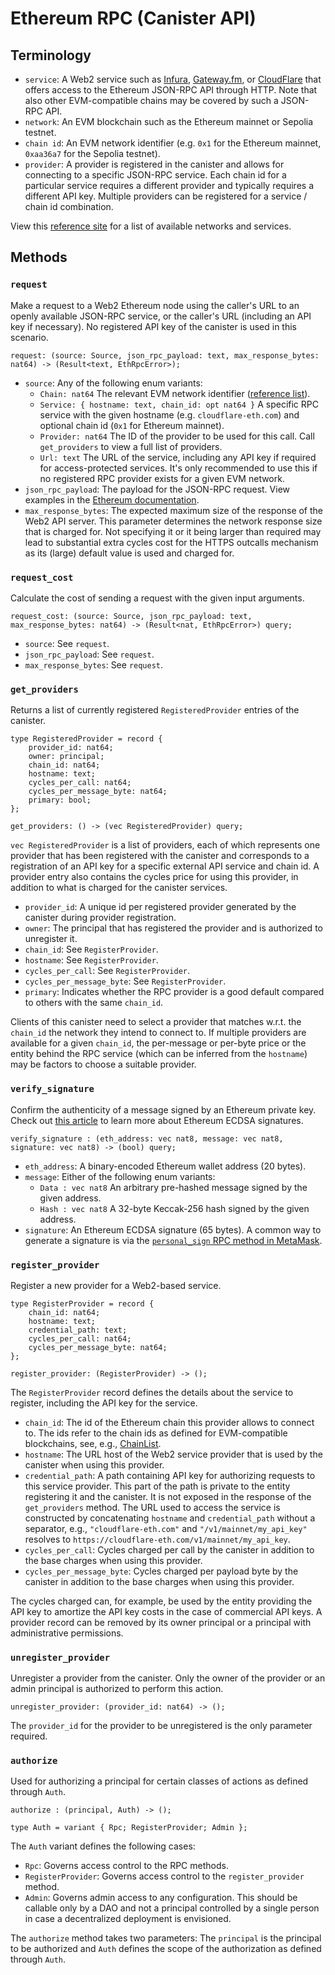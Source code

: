 # Ethereum RPC (Canister API)

## Terminology

* `service`: A Web2 service such as [Infura](https://www.infura.io/), [Gateway.fm](https://gateway.fm/), or [CloudFlare](https://www.cloudflare.com/en-gb/web3/) that offers access to the Ethereum JSON-RPC API through HTTP. Note that also other EVM-compatible chains may be covered by such a JSON-RPC API.
* `network`: An EVM blockchain such as the Ethereum mainnet or Sepolia testnet.
* `chain id`: An EVM network identifier (e.g. `0x1` for the Ethereum mainnet, `0xaa36a7` for the Sepolia testnet). 
* `provider`: A provider is registered in the canister and allows for connecting to a specific JSON-RPC service. Each chain id for a particular service requires a different provider and typically requires a different API key. Multiple providers can be registered for a service / chain id combination.

View this [reference site](https://chainlist.org/?testnets=true) for a list of available networks and services. 

## Methods

### `request`

Make a request to a Web2 Ethereum node using the caller's URL to an openly available JSON-RPC service, or the caller's URL (including an API key if necessary). No registered API key of the canister is used in this scenario.

    request: (source: Source, json_rpc_payload: text, max_response_bytes: nat64) -> (Result<text, EthRpcError>);

* `source`: Any of the following enum variants:
  * `Chain: nat64` The relevant EVM network identifier ([reference list](https://chainlist.org/?testnets=true)).
  * `Service: { hostname: text, chain_id: opt nat64 }` A specific RPC service with the given hostname (e.g. `cloudflare-eth.com`) and optional chain id (`0x1` for Ethereum mainnet).
  * `Provider: nat64` The ID of the provider to be used for this call. Call `get_providers` to view a full list of providers.
  * `Url: text` The URL of the service, including any API key if required for access-protected services. It's only recommended to use this if no registered RPC provider exists for a given EVM network.
* `json_rpc_payload`: The payload for the JSON-RPC request. View examples in the [Ethereum documentation](https://ethereum.org/en/developers/docs/apis/json-rpc/).
* `max_response_bytes`: The expected maximum size of the response of the Web2 API server. This parameter determines the network response size that is charged for. Not specifying it or it being larger than required may lead to substantial extra cycles cost for the HTTPS outcalls mechanism as its (large) default value is used and charged for.


### `request_cost`

Calculate the cost of sending a request with the given input arguments.

    request_cost: (source: Source, json_rpc_payload: text, max_response_bytes: nat64) -> (Result<nat, EthRpcError>) query;

* `source`: See `request`.
* `json_rpc_payload`: See `request`.
* `max_response_bytes`: See `request`.


### `get_providers`

Returns a list of currently registered `RegisteredProvider` entries of the canister.

```candid
type RegisteredProvider = record {
    provider_id: nat64;
    owner: principal;
    chain_id: nat64;
    hostname: text;
    cycles_per_call: nat64;
    cycles_per_message_byte: nat64;
    primary: bool;
};

get_providers: () -> (vec RegisteredProvider) query;
```

`vec RegisteredProvider` is a list of providers, each of which represents one provider that has been registered with the canister and corresponds to a registration of an API key for a specific external API service and chain id. A provider entry also contains the cycles price for using this provider, in addition to what is charged for the canister services.

* `provider_id`: A unique id per registered provider generated by the canister during provider registration.
* `owner`: The principal that has registered the provider and is authorized to unregister it.
* `chain_id`: See `RegisterProvider`.
* `hostname`: See `RegisterProvider`.
* `cycles_per_call`: See `RegisterProvider`.
* `cycles_per_message_byte`: See `RegisterProvider`.
* `primary`: Indicates whether the RPC provider is a good default compared to others with the same `chain_id`.

Clients of this canister need to select a provider that matches w.r.t. the `chain_id` the network they intend to connect to. If multiple providers are available for a given `chain_id`, the per-message or per-byte price or the entity behind the RPC service (which can be inferred from the `hostname`) may be factors to choose a suitable provider.


### `verify_signature`

Confirm the authenticity of a message signed by an Ethereum private key. Check out [this article](https://programtheblockchain.com/posts/2018/02/17/signing-and-verifying-messages-in-ethereum/) to learn more about Ethereum ECDSA signatures.

    verify_signature : (eth_address: vec nat8, message: vec nat8, signature: vec nat8) -> (bool) query;

* `eth_address`: A binary-encoded Ethereum wallet address (20 bytes).
* `message`: Either of the following enum variants:
  * `Data : vec nat8` An arbitrary pre-hashed message signed by the given address.
  * `Hash : vec nat8` A 32-byte Keccak-256 hash signed by the given address.
* `signature`: An Ethereum ECDSA signature (65 bytes). A common way to generate a signature is via the [`personal_sign` RPC method in MetaMask](https://docs.metamask.io/wallet/how-to/sign-data/#use-personal_sign).


### `register_provider`

Register a new provider for a Web2-based service.

```candid
type RegisterProvider = record {
    chain_id: nat64;
    hostname: text;
    credential_path: text;
    cycles_per_call: nat64;
    cycles_per_message_byte: nat64;
};

register_provider: (RegisterProvider) -> ();
```

The `RegisterProvider` record defines the details about the service to register, including the API key for the service.
* `chain_id`: The id of the Ethereum chain this provider allows to connect to. The ids refer to the chain ids as defined for EVM-compatible blockchains, see, e.g., [ChainList](https://chainlist.org/?testnets=true).
* `hostname`: The URL host of the Web2 service provider that is used by the canister when using this provider.
* `credential_path`: A path containing API key for authorizing requests to this service provider. This part of the path is private to the entity registering it and the canister. It is not exposed in the response of the `get_providers` method. The URL used to access the service is constructed by concatenating `hostname` and `credential_path` without a separator, e.g., `"cloudflare-eth.com"` and `"/v1/mainnet/my_api_key"` resolves to `https://cloudflare-eth.com/v1/mainnet/my_api_key`.
* `cycles_per_call`: Cycles charged per call by the canister in addition to the base charges when using this provider.
* `cycles_per_message_byte`: Cycles charged per payload byte by the canister in addition to the base charges when using this provider.

The cycles charged can, for example, be used by the entity providing the API key to amortize the API key costs in the case of commercial API keys. A provider record can be removed by its owner principal or a principal with administrative permissions.


### `unregister_provider`

Unregister a provider from the canister. Only the owner of the provider or an admin principal is authorized to perform this action.

```candid
unregister_provider: (provider_id: nat64) -> ();
```

The `provider_id` for the provider to be unregistered is the only parameter required.


### `authorize`

Used for authorizing a principal for certain classes of actions as defined through `Auth`.

```candid
authorize : (principal, Auth) -> ();

type Auth = variant { Rpc; RegisterProvider; Admin };
```

The `Auth` variant defines the following cases:
* `Rpc`: Governs access control to the RPC methods.
* `RegisterProvider`: Governs access control to the `register_provider` method.
* `Admin`: Governs admin access to any configuration. This should be callable only by a DAO and not a principal controlled by a single person in case a decentralized deployment is envisioned.

The `authorize` method takes two parameters: The `principal` is the principal to be authorized and `Auth` defines the scope of the authorization as defined through `Auth`.

